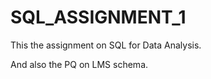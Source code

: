 # SQL\_ASSIGNMENT\_1

This the assignment on SQL for Data Analysis.

And also the PQ on LMS schema.

